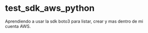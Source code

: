 # test_sdk_aws_python
Aprendiendo a usar la sdk boto3 para listar, crear y mas dentro de mi cuenta AWS.
